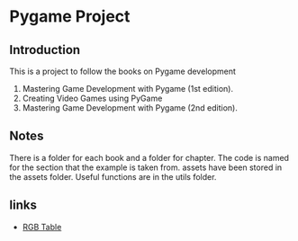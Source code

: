 # Pygame Project

## Introduction

This is a project to follow the books on Pygame development
1. Mastering Game Development with Pygame (1st edition).
2. Creating Video Games using PyGame
3. Mastering Game Development with Pygame (2nd edition).

## Notes
There is a folder for each book and a folder for chapter. 
The code is named for the section that the example is taken from. 
assets have been stored in the assets folder.
Useful functions are in the utils folder.

## links
* [RGB Table](https://www.rapidtables.com/web/color/RGB_Color.html)